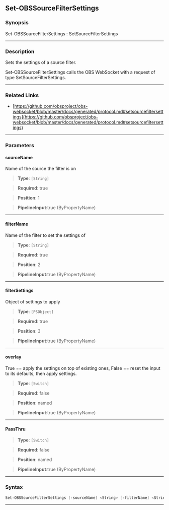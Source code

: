 Set-OBSSourceFilterSettings
---------------------------
### Synopsis
Set-OBSSourceFilterSettings : SetSourceFilterSettings

---
### Description

Sets the settings of a source filter.


Set-OBSSourceFilterSettings calls the OBS WebSocket with a request of type SetSourceFilterSettings.

---
### Related Links
* [https://github.com/obsproject/obs-websocket/blob/master/docs/generated/protocol.md#setsourcefiltersettings](https://github.com/obsproject/obs-websocket/blob/master/docs/generated/protocol.md#setsourcefiltersettings)



---
### Parameters
#### **sourceName**

Name of the source the filter is on



> **Type**: ```[String]```

> **Required**: true

> **Position**: 1

> **PipelineInput**:true (ByPropertyName)



---
#### **filterName**

Name of the filter to set the settings of



> **Type**: ```[String]```

> **Required**: true

> **Position**: 2

> **PipelineInput**:true (ByPropertyName)



---
#### **filterSettings**

Object of settings to apply



> **Type**: ```[PSObject]```

> **Required**: true

> **Position**: 3

> **PipelineInput**:true (ByPropertyName)



---
#### **overlay**

True == apply the settings on top of existing ones, False == reset the input to its defaults, then apply settings.



> **Type**: ```[Switch]```

> **Required**: false

> **Position**: named

> **PipelineInput**:true (ByPropertyName)



---
#### **PassThru**

> **Type**: ```[Switch]```

> **Required**: false

> **Position**: named

> **PipelineInput**:true (ByPropertyName)



---
### Syntax
```PowerShell
Set-OBSSourceFilterSettings [-sourceName] <String> [-filterName] <String> [-filterSettings] <PSObject> [-overlay] [-PassThru] [<CommonParameters>]
```
---
